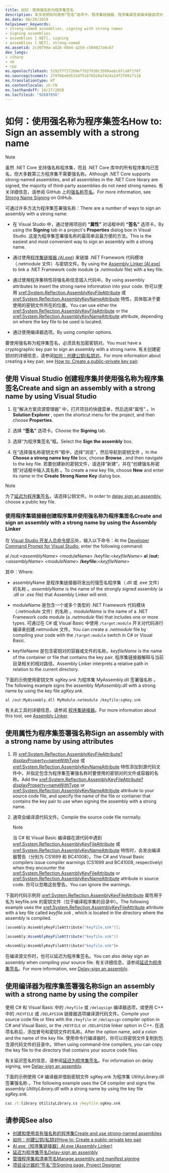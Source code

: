 ```yaml
---
title: 如何：使用强名称为程序集签名
description: 本文说明如何使用“签名”选项卡、程序集链接器、程序集属性或编译器选项对 .NET 程序集进行强名称签名。
ms.date: 08/20/2019
helpviewer_keywords:
- strong-named assemblies, signing with strong names
- signing assemblies
- assemblies [.NET], signing
- assemblies [.NET], strong-named
ms.assetid: 2c30799a-a826-46b4-a25d-c584027a6c67
dev_langs:
- csharp
- vb
- cpp
ms.openlocfilehash: 5192f7f372b9ef7927930c3599aebc6fca9f1f0f
ms.sourcegitcommit: 279fb6e8d515df51676528a7424a1df2f0917116
ms.translationtype: HT
ms.contentlocale: zh-CN
ms.lasthandoff: 10/27/2020
ms.locfileid: "92687656"
---
```

# <a name="how-to-sign-an-assembly-with-a-strong-name"></a><span data-ttu-id="fe1a6-103">如何：使用强名称为程序集签名</span><span class="sxs-lookup"><span data-stu-id="fe1a6-103">How to: Sign an assembly with a strong name</span></span>

> [!NOTE]
> <span data-ttu-id="fe1a6-104">虽然 .NET Core 支持强名称程序集，而且 .NET Core 库中的所有程序集均已签名，但大多数第三方程序集不需要强名称。</span><span class="sxs-lookup"><span data-stu-id="fe1a6-104">Although .NET Core supports strong-named assemblies, and all assemblies in the .NET Core library are signed, the majority of third-party assemblies do not need strong names.</span></span> <span data-ttu-id="fe1a6-105">有关详细信息，请参阅 GitHub 上的[强名称签名](https://github.com/dotnet/runtime/blob/master/docs/project/strong-name-signing.md)。</span><span class="sxs-lookup"><span data-stu-id="fe1a6-105">For more information, see [Strong Name Signing](https://github.com/dotnet/runtime/blob/master/docs/project/strong-name-signing.md) on GitHub.</span></span>

<span data-ttu-id="fe1a6-106">可通过许多方法为程序集签署强名称：</span><span class="sxs-lookup"><span data-stu-id="fe1a6-106">There are a number of ways to sign an assembly with a strong name:</span></span>  
  
- <span data-ttu-id="fe1a6-107">在 Visual Studio 中，通过使用项目的 **“属性”** 对话框中的 **“签名”** 选项卡。</span><span class="sxs-lookup"><span data-stu-id="fe1a6-107">By using the **Signing** tab in a project's **Properties** dialog box in Visual Studio.</span></span> <span data-ttu-id="fe1a6-108">这是为程序集签署强名称的最简单且最方便的方法。</span><span class="sxs-lookup"><span data-stu-id="fe1a6-108">This is the easiest and most convenient way to sign an assembly with a strong name.</span></span>  
  
- <span data-ttu-id="fe1a6-109">通过使用[程序集链接器 (Al.exe)](../../framework/tools/al-exe-assembly-linker.md) 来链接 .NET Framework 代码模块（.netmodule 文件）与密钥文件。</span><span class="sxs-lookup"><span data-stu-id="fe1a6-109">By using the [Assembly Linker (Al.exe)](../../framework/tools/al-exe-assembly-linker.md) to link a .NET Framework code module (a *.netmodule* file) with a key file.</span></span>  
  
- <span data-ttu-id="fe1a6-110">通过使用程序集特性将强名称信息插入代码中。</span><span class="sxs-lookup"><span data-stu-id="fe1a6-110">By using assembly attributes to insert the strong name information into your code.</span></span> <span data-ttu-id="fe1a6-111">你可以使用 <xref:System.Reflection.AssemblyKeyFileAttribute> 或 <xref:System.Reflection.AssemblyKeyNameAttribute> 特性，具体取决于要使用的密钥文件所在的位置。</span><span class="sxs-lookup"><span data-stu-id="fe1a6-111">You can use either the <xref:System.Reflection.AssemblyKeyFileAttribute> or the <xref:System.Reflection.AssemblyKeyNameAttribute> attribute, depending on where the key file to be used is located.</span></span>  
  
- <span data-ttu-id="fe1a6-112">通过使用编译器选项。</span><span class="sxs-lookup"><span data-stu-id="fe1a6-112">By using compiler options.</span></span>  
  
 <span data-ttu-id="fe1a6-113">要使用强名称为程序集签名，必须具有加密密钥对。</span><span class="sxs-lookup"><span data-stu-id="fe1a6-113">You must have a cryptographic key pair to sign an assembly with a strong name.</span></span> <span data-ttu-id="fe1a6-114">有关创建密钥对的详细信息，请参阅[如何：创建公钥/私钥对](create-public-private-key-pair.md)。</span><span class="sxs-lookup"><span data-stu-id="fe1a6-114">For more information about creating a key pair, see [How to: Create a public-private key pair](create-public-private-key-pair.md).</span></span>  
  
## <a name="create-and-sign-an-assembly-with-a-strong-name-by-using-visual-studio"></a><span data-ttu-id="fe1a6-115">使用 Visual Studio 创建程序集并使用强名称为程序集签名</span><span class="sxs-lookup"><span data-stu-id="fe1a6-115">Create and sign an assembly with a strong name by using Visual Studio</span></span>  
  
1. <span data-ttu-id="fe1a6-116">在“解决方案资源管理器” 中，打开项目的快捷菜单，然后选择“属性” 。</span><span class="sxs-lookup"><span data-stu-id="fe1a6-116">In **Solution Explorer** , open the shortcut menu for the project, and then choose **Properties**.</span></span>  
  
2. <span data-ttu-id="fe1a6-117">选择 **“签名”** 选项卡。</span><span class="sxs-lookup"><span data-stu-id="fe1a6-117">Choose the **Signing** tab.</span></span>  
  
3. <span data-ttu-id="fe1a6-118">选择“为程序集签名”框。</span><span class="sxs-lookup"><span data-stu-id="fe1a6-118">Select the **Sign the assembly** box.</span></span>  
  
4. <span data-ttu-id="fe1a6-119">在“选择强名称密钥文件”框中，选择“浏览”，然后导航到密钥文件 。</span><span class="sxs-lookup"><span data-stu-id="fe1a6-119">In the **Choose a strong name key file** box, choose **Browse** , and then navigate to the key file.</span></span> <span data-ttu-id="fe1a6-120">若要创建新的密钥文件，请选择“新建”，并在“创建强名称密钥”对话框中输入其名称 。</span><span class="sxs-lookup"><span data-stu-id="fe1a6-120">To create a new key file, choose **New** and enter its name in the **Create Strong Name Key** dialog box.</span></span>  
  
> [!NOTE]
> <span data-ttu-id="fe1a6-121">为了[延迟为程序集签名](delay-sign.md)，请选择公钥文件。</span><span class="sxs-lookup"><span data-stu-id="fe1a6-121">In order to [delay sign an assembly](delay-sign.md), choose a public key file.</span></span>  
  
### <a name="create-and-sign-an-assembly-with-a-strong-name-by-using-the-assembly-linker"></a><span data-ttu-id="fe1a6-122">使用程序集链接器创建程序集并使用强名称为程序集签名</span><span class="sxs-lookup"><span data-stu-id="fe1a6-122">Create and sign an assembly with a strong name by using the Assembly Linker</span></span>  
  
<span data-ttu-id="fe1a6-123">在 [Visual Studio 开发人员命令提示](../../framework/tools/developer-command-prompt-for-vs.md)处，输入以下命令：</span><span class="sxs-lookup"><span data-stu-id="fe1a6-123">At the [Developer Command Prompt for Visual Studio](../../framework/tools/developer-command-prompt-for-vs.md), enter the following command:</span></span>  

<span data-ttu-id="fe1a6-124">al /out:\<*assemblyName*> \<moduleName> /keyfile:\<*keyfileName*> </span><span class="sxs-lookup"><span data-stu-id="fe1a6-124">**al** **/out:**\<*assemblyName*> *\<moduleName>* **/keyfile:**\<*keyfileName*></span></span>  

<span data-ttu-id="fe1a6-125">其中：</span><span class="sxs-lookup"><span data-stu-id="fe1a6-125">Where:</span></span>  

- <span data-ttu-id="fe1a6-126">assemblyName 是程序集链接器将发出的强签名程序集（.dll 或 .exe 文件）的名称  。</span><span class="sxs-lookup"><span data-stu-id="fe1a6-126">*assemblyName* is the name of the strongly signed assembly (a *.dll* or *.exe* file) that Assembly Linker will emit.</span></span>  
  
- <span data-ttu-id="fe1a6-127">moduleName 是包含一个或多个类型的 .NET Framework 代码模块（.netmodule 文件）的名称 。</span><span class="sxs-lookup"><span data-stu-id="fe1a6-127">*moduleName* is the name of a .NET Framework code module (a *.netmodule* file) that includes one or more types.</span></span> <span data-ttu-id="fe1a6-128">可通过在 C# 或 Visual Basic 中使用 `/target:module` 开关对代码进行编译来创建.netmodule 文件。</span><span class="sxs-lookup"><span data-stu-id="fe1a6-128">You can create a *.netmodule* file by compiling your code with the `/target:module` switch in C# or Visual Basic.</span></span>
  
- <span data-ttu-id="fe1a6-129">keyfileName 是包含密钥对的容器或文件的名称。</span><span class="sxs-lookup"><span data-stu-id="fe1a6-129">*keyfileName* is the name of the container or file that contains the key pair.</span></span> <span data-ttu-id="fe1a6-130">程序集链接器解释与当前目录相关的相对路径。</span><span class="sxs-lookup"><span data-stu-id="fe1a6-130">Assembly Linker interprets a relative path in relation to the current directory.</span></span>  

<span data-ttu-id="fe1a6-131">下面的示例使用密钥文件 sgKey.snk 为程序集 MyAssembly.dll 签署强名称 。</span><span class="sxs-lookup"><span data-stu-id="fe1a6-131">The following example signs the assembly *MyAssembly.dll* with a strong name by using the key file *sgKey.snk*.</span></span>  

```console
al /out:MyAssembly.dll MyModule.netmodule /keyfile:sgKey.snk  
```  
  
<span data-ttu-id="fe1a6-132">有关此工具的详细信息，请参阅 [程序集链接器](../../framework/tools/al-exe-assembly-linker.md)。</span><span class="sxs-lookup"><span data-stu-id="fe1a6-132">For more information about this tool, see [Assembly Linker](../../framework/tools/al-exe-assembly-linker.md).</span></span>  
  
## <a name="sign-an-assembly-with-a-strong-name-by-using-attributes"></a><span data-ttu-id="fe1a6-133">使用属性为程序集签署强名称</span><span class="sxs-lookup"><span data-stu-id="fe1a6-133">Sign an assembly with a strong name by using attributes</span></span>  
  
1. <span data-ttu-id="fe1a6-134">将 <xref:System.Reflection.AssemblyKeyFileAttribute?displayProperty=nameWithType> 或 <xref:System.Reflection.AssemblyKeyNameAttribute> 特性添加到源代码文件中，并指定包含为程序集签署强名称时要使用的密钥对的文件或容器的名称。</span><span class="sxs-lookup"><span data-stu-id="fe1a6-134">Add the <xref:System.Reflection.AssemblyKeyFileAttribute?displayProperty=nameWithType> or <xref:System.Reflection.AssemblyKeyNameAttribute> attribute to your source code file, and specify the name of the file or container that contains the key pair to use when signing the assembly with a strong name.</span></span>  

2. <span data-ttu-id="fe1a6-135">通常会编译源代码文件。</span><span class="sxs-lookup"><span data-stu-id="fe1a6-135">Compile the source code file normally.</span></span>  

   > [!NOTE]
   > <span data-ttu-id="fe1a6-136">当 C# 和 Visual Basic 编译器在源代码中遇到 <xref:System.Reflection.AssemblyKeyFileAttribute> 或 <xref:System.Reflection.AssemblyKeyNameAttribute> 特性时，会发出编译器警告（分别为 CS1699 和 BC41008）。</span><span class="sxs-lookup"><span data-stu-id="fe1a6-136">The C# and Visual Basic compilers issue compiler warnings (CS1699 and BC41008, respectively) when they encounter the <xref:System.Reflection.AssemblyKeyFileAttribute> or <xref:System.Reflection.AssemblyKeyNameAttribute> attribute in source code.</span></span> <span data-ttu-id="fe1a6-137">你可以忽略这些警告。</span><span class="sxs-lookup"><span data-stu-id="fe1a6-137">You can ignore the warnings.</span></span>  

<span data-ttu-id="fe1a6-138">下面的代码示例将 <xref:System.Reflection.AssemblyKeyFileAttribute> 属性用于名为 keyfile.snk 的密钥文件（位于编译程序集的目录中）。</span><span class="sxs-lookup"><span data-stu-id="fe1a6-138">The following example uses the <xref:System.Reflection.AssemblyKeyFileAttribute> attribute with a key file called *keyfile.snk* , which is located in the directory where the assembly is compiled.</span></span>  

```cpp
[assembly:AssemblyKeyFileAttribute("keyfile.snk")];
```

```csharp
[assembly:AssemblyKeyFileAttribute("keyfile.snk")]
```

```vb
<Assembly:AssemblyKeyFileAttribute("keyfile.snk")>
```

<span data-ttu-id="fe1a6-139">在编译源文件时，也可以延迟为程序集签名。</span><span class="sxs-lookup"><span data-stu-id="fe1a6-139">You can also delay sign an assembly when compiling your source file.</span></span> <span data-ttu-id="fe1a6-140">有关详细信息，请参阅[延迟为程序集签名](delay-sign.md)。</span><span class="sxs-lookup"><span data-stu-id="fe1a6-140">For more information, see [Delay-sign an assembly](delay-sign.md).</span></span>  

## <a name="sign-an-assembly-with-a-strong-name-by-using-the-compiler"></a><span data-ttu-id="fe1a6-141">使用编译器为程序集签署强名称</span><span class="sxs-lookup"><span data-stu-id="fe1a6-141">Sign an assembly with a strong name by using the compiler</span></span>  

<span data-ttu-id="fe1a6-142">使用 C# 和 Visual Basic 中的 `/keyfile` 或 `/delaysign` 编译器选项，或使用 C++ 中的 `/KEYFILE` 或 `/DELAYSIGN` 链接器选项编译源代码文件。</span><span class="sxs-lookup"><span data-stu-id="fe1a6-142">Compile your source code file or files with the `/keyfile` or `/delaysign` compiler option in C# and Visual Basic, or the `/KEYFILE` or `/DELAYSIGN` linker option in C++.</span></span> <span data-ttu-id="fe1a6-143">在选项名称后，添加冒号和密钥文件的名称。</span><span class="sxs-lookup"><span data-stu-id="fe1a6-143">After the option name, add a colon and the name of the key file.</span></span> <span data-ttu-id="fe1a6-144">使用命令行编译器时，你可以将密钥文件复制到包含源代码文件的目录中。</span><span class="sxs-lookup"><span data-stu-id="fe1a6-144">When using command-line compilers, you can copy the key file to the directory that contains your source code files.</span></span>  

<span data-ttu-id="fe1a6-145">有关延迟签名的信息，请参阅[延迟为程序集签名](delay-sign.md)。</span><span class="sxs-lookup"><span data-stu-id="fe1a6-145">For information on delay signing, see [Delay-sign an assembly](delay-sign.md).</span></span>  

<span data-ttu-id="fe1a6-146">下面的示例使用 C# 编译器并借助密钥文件 sgKey.snk 为程序集 UtilityLibrary.dll 签署强名称 。</span><span class="sxs-lookup"><span data-stu-id="fe1a6-146">The following example uses the C# compiler and signs the assembly *UtilityLibrary.dll* with a strong name by using the key file *sgKey.snk*.</span></span>  

```cmd
csc /t:library UtilityLibrary.cs /keyfile:sgKey.snk  
```  

## <a name="see-also"></a><span data-ttu-id="fe1a6-147">请参阅</span><span class="sxs-lookup"><span data-stu-id="fe1a6-147">See also</span></span>

- [<span data-ttu-id="fe1a6-148">创建和使用具有强名称的程序集</span><span class="sxs-lookup"><span data-stu-id="fe1a6-148">Create and use strong-named assemblies</span></span>](create-use-strong-named.md)
- [<span data-ttu-id="fe1a6-149">如何：创建公钥/私钥对</span><span class="sxs-lookup"><span data-stu-id="fe1a6-149">How to: Create a public-private key pair</span></span>](create-public-private-key-pair.md)
- [<span data-ttu-id="fe1a6-150">Al.exe（程序集链接器）</span><span class="sxs-lookup"><span data-stu-id="fe1a6-150">Al.exe (Assembly Linker)</span></span>](../../framework/tools/al-exe-assembly-linker.md)
- [<span data-ttu-id="fe1a6-151">延迟为程序集签名</span><span class="sxs-lookup"><span data-stu-id="fe1a6-151">Delay-sign an assembly</span></span>](delay-sign.md)
- [<span data-ttu-id="fe1a6-152">管理程序集和清单签名</span><span class="sxs-lookup"><span data-stu-id="fe1a6-152">Manage assembly and manifest signing</span></span>](/visualstudio/ide/managing-assembly-and-manifest-signing)
- [<span data-ttu-id="fe1a6-153">项目设计器的“签名”页</span><span class="sxs-lookup"><span data-stu-id="fe1a6-153">Signing page, Project Designer</span></span>](/visualstudio/ide/reference/signing-page-project-designer)
